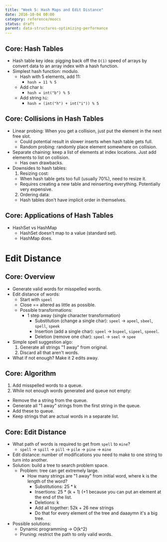 ```yaml
---
title: "Week 5: Hash Maps and Edit Distance"
date: 2016-10-04 00:00
category: reference/moocs
status: draft
parent: data-structures-optimizing-performance
---
```


## Core: Hash Tables

* Hash table key idea: pigging back off the ``O(1)`` speed of arrays by convert data to an array index with a hash function.
* Simplest hash function: modulo.
  * Hash with 5 elements, add 11:
    * ``hash = 11 % 5``
  * Add char ``b``:
    * ``hash = int("b") % 5``
  * Add string ``hi``:
    * ``hash = (int("h") + int("i")) % 5``

## Core: Collisions in Hash Tables

* Linear probing: When you get a collision, just put the element in the next free slot.
  * Could potential result in slower inserts when hash table gets full.
  * Random probing: randomly place element somewhere on collision.
* Separate chaining: keep a list of elements at index locations. Just add elements to list on collision.
  * Has own drawbacks.
* Downsides to hash tables:
  1. Resizing cost:
    * When hash table gets too full (usually 70%), need to resize it.
    * Requires creating a new table and reinserting everything. Potentially very expensive.
  2. Ordering data:
    * Hash tables don't have implicit order in themselves.

## Core: Applications of Hash Tables

* HashSet vs HashMap
  * HashSet doesn't map to a value (standard set).
  * HashMap does.

# Edit Distance

## Core: Overview

* Generate valid words for misspelled words.
* Edit distance of words:
  * Start with ``speel``
  * Close == altered as little as possible.
  * Possible transformations:
    * 1 step away (single character transformation)
      * Substitution (change a single char): ``speel`` -> ``apeel``, ``sbeel``, ``spell``, ``speek``
      * Insertion (add a single char): ``speel`` -> ``bspeel``, ``sipeel``, ``speeel``.
      * Deletion (remove one char): ``speel`` -> ``seel`` -> ``spee``
* Simple spell suggestion algo:
  1. Generate all strings "1 away" from original.
  2. Discard all that aren't words.
* What if not enough? Make it 2 edits away.

## Core: Algorithm

1. Add misspelled words to a queue.
2. While not enough words generated and queue not empty:
  * Remove the a string from the queue.
  * Generate all "1 away" strings from the first string in the queue.
  * Add these to queue.
  * Keep strings that are actual words in a separate list.

## Core: Edit Distance

* What path of words is required to get from ``spell`` to ``mine``?
  * ``spell`` -> ``spill`` -> ``pill`` -> ``pile`` -> ``pine`` -> ``mine``
* Edit distance: number of modifications you need to make to one string to turn into another.
* Solution: build a tree to search problem space.
  * Problem: tree can get extremely large.
    * How many strings are "1 away" from initial word, where k is the length of the word?
        * Substitutions: 25 * k
        * Insertions: 25 * (k + 1) (+1 because you can put an element at the end of the list.
        * Deletions: k
        * Add all together: 52k + 26 new strings
        * Do that for every element of the tree and daaaymn it's a big tree.
* Possible solutions:
  * Dynamic programming -> O(k^2)
  * Pruning: restrict the path to only valid words.

